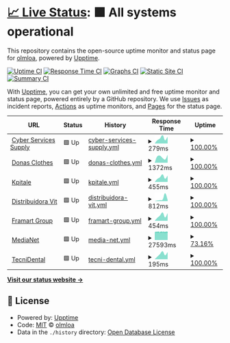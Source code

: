 # [📈 Live Status](https://webstatus.thecyberss.com/): <!--live status--> **🟩 All systems operational**

This repository contains the open-source uptime monitor and status page for [olmloa](https://webstatus.thecyberss.com/), powered by [Upptime](https://github.com/upptime/upptime).

[![Uptime CI](https://github.com/olmloa/upptime/workflows/Uptime%20CI/badge.svg)](https://github.com/olmloa/upptime/actions?query=workflow%3A%22Uptime+CI%22)
[![Response Time CI](https://github.com/olmloa/upptime/workflows/Response%20Time%20CI/badge.svg)](https://github.com/olmloa/upptime/actions?query=workflow%3A%22Response+Time+CI%22)
[![Graphs CI](https://github.com/olmloa/upptime/workflows/Graphs%20CI/badge.svg)](https://github.com/olmloa/upptime/actions?query=workflow%3A%22Graphs+CI%22)
[![Static Site CI](https://github.com/olmloa/upptime/workflows/Static%20Site%20CI/badge.svg)](https://github.com/olmloa/upptime/actions?query=workflow%3A%22Static+Site+CI%22)
[![Summary CI](https://github.com/olmloa/upptime/workflows/Summary%20CI/badge.svg)](https://github.com/olmloa/upptime/actions?query=workflow%3A%22Summary+CI%22)

With [Upptime](https://upptime.js.org), you can get your own unlimited and free uptime monitor and status page, powered entirely by a GitHub repository. We use [Issues](https://github.com/olmloa/upptime/issues) as incident reports, [Actions](https://github.com/olmloa/upptime/actions) as uptime monitors, and [Pages](https://webstatus.thecyberss.com/) for the status page.

<!--start: status pages-->
<!-- This summary is generated by Upptime (https://github.com/upptime/upptime) -->
<!-- Do not edit this manually, your changes will be overwritten -->
<!-- prettier-ignore -->
| URL | Status | History | Response Time | Uptime |
| --- | ------ | ------- | ------------- | ------ |
| <img alt="" src="https://icons.duckduckgo.com/ip3/cyberservicess.com.ico" height="13"> [Cyber Services Supply](https://cyberservicess.com/) | 🟩 Up | [cyber-services-supply.yml](https://github.com/olmloa/upptime/commits/HEAD/history/cyber-services-supply.yml) | <details><summary><img alt="Response time graph" src="./graphs/cyber-services-supply/response-time-week.png" height="20"> 279ms</summary><br><a href="https://webstatus.thecyberss.com/history/cyber-services-supply"><img alt="Response time 546" src="https://img.shields.io/endpoint?url=https%3A%2F%2Fraw.githubusercontent.com%2Folmloa%2Fupptime%2FHEAD%2Fapi%2Fcyber-services-supply%2Fresponse-time.json"></a><br><a href="https://webstatus.thecyberss.com/history/cyber-services-supply"><img alt="24-hour response time 253" src="https://img.shields.io/endpoint?url=https%3A%2F%2Fraw.githubusercontent.com%2Folmloa%2Fupptime%2FHEAD%2Fapi%2Fcyber-services-supply%2Fresponse-time-day.json"></a><br><a href="https://webstatus.thecyberss.com/history/cyber-services-supply"><img alt="7-day response time 279" src="https://img.shields.io/endpoint?url=https%3A%2F%2Fraw.githubusercontent.com%2Folmloa%2Fupptime%2FHEAD%2Fapi%2Fcyber-services-supply%2Fresponse-time-week.json"></a><br><a href="https://webstatus.thecyberss.com/history/cyber-services-supply"><img alt="30-day response time 242" src="https://img.shields.io/endpoint?url=https%3A%2F%2Fraw.githubusercontent.com%2Folmloa%2Fupptime%2FHEAD%2Fapi%2Fcyber-services-supply%2Fresponse-time-month.json"></a><br><a href="https://webstatus.thecyberss.com/history/cyber-services-supply"><img alt="1-year response time 533" src="https://img.shields.io/endpoint?url=https%3A%2F%2Fraw.githubusercontent.com%2Folmloa%2Fupptime%2FHEAD%2Fapi%2Fcyber-services-supply%2Fresponse-time-year.json"></a></details> | <details><summary><a href="https://webstatus.thecyberss.com/history/cyber-services-supply">100.00%</a></summary><a href="https://webstatus.thecyberss.com/history/cyber-services-supply"><img alt="All-time uptime 99.44%" src="https://img.shields.io/endpoint?url=https%3A%2F%2Fraw.githubusercontent.com%2Folmloa%2Fupptime%2FHEAD%2Fapi%2Fcyber-services-supply%2Fuptime.json"></a><br><a href="https://webstatus.thecyberss.com/history/cyber-services-supply"><img alt="24-hour uptime 100.00%" src="https://img.shields.io/endpoint?url=https%3A%2F%2Fraw.githubusercontent.com%2Folmloa%2Fupptime%2FHEAD%2Fapi%2Fcyber-services-supply%2Fuptime-day.json"></a><br><a href="https://webstatus.thecyberss.com/history/cyber-services-supply"><img alt="7-day uptime 100.00%" src="https://img.shields.io/endpoint?url=https%3A%2F%2Fraw.githubusercontent.com%2Folmloa%2Fupptime%2FHEAD%2Fapi%2Fcyber-services-supply%2Fuptime-week.json"></a><br><a href="https://webstatus.thecyberss.com/history/cyber-services-supply"><img alt="30-day uptime 99.91%" src="https://img.shields.io/endpoint?url=https%3A%2F%2Fraw.githubusercontent.com%2Folmloa%2Fupptime%2FHEAD%2Fapi%2Fcyber-services-supply%2Fuptime-month.json"></a><br><a href="https://webstatus.thecyberss.com/history/cyber-services-supply"><img alt="1-year uptime 99.35%" src="https://img.shields.io/endpoint?url=https%3A%2F%2Fraw.githubusercontent.com%2Folmloa%2Fupptime%2FHEAD%2Fapi%2Fcyber-services-supply%2Fuptime-year.json"></a></details>
| <img alt="" src="https://icons.duckduckgo.com/ip3/donasclothes.com.ico" height="13"> [Donas Clothes](https://donasclothes.com) | 🟩 Up | [donas-clothes.yml](https://github.com/olmloa/upptime/commits/HEAD/history/donas-clothes.yml) | <details><summary><img alt="Response time graph" src="./graphs/donas-clothes/response-time-week.png" height="20"> 1372ms</summary><br><a href="https://webstatus.thecyberss.com/history/donas-clothes"><img alt="Response time 1556" src="https://img.shields.io/endpoint?url=https%3A%2F%2Fraw.githubusercontent.com%2Folmloa%2Fupptime%2FHEAD%2Fapi%2Fdonas-clothes%2Fresponse-time.json"></a><br><a href="https://webstatus.thecyberss.com/history/donas-clothes"><img alt="24-hour response time 1529" src="https://img.shields.io/endpoint?url=https%3A%2F%2Fraw.githubusercontent.com%2Folmloa%2Fupptime%2FHEAD%2Fapi%2Fdonas-clothes%2Fresponse-time-day.json"></a><br><a href="https://webstatus.thecyberss.com/history/donas-clothes"><img alt="7-day response time 1372" src="https://img.shields.io/endpoint?url=https%3A%2F%2Fraw.githubusercontent.com%2Folmloa%2Fupptime%2FHEAD%2Fapi%2Fdonas-clothes%2Fresponse-time-week.json"></a><br><a href="https://webstatus.thecyberss.com/history/donas-clothes"><img alt="30-day response time 1583" src="https://img.shields.io/endpoint?url=https%3A%2F%2Fraw.githubusercontent.com%2Folmloa%2Fupptime%2FHEAD%2Fapi%2Fdonas-clothes%2Fresponse-time-month.json"></a><br><a href="https://webstatus.thecyberss.com/history/donas-clothes"><img alt="1-year response time 1556" src="https://img.shields.io/endpoint?url=https%3A%2F%2Fraw.githubusercontent.com%2Folmloa%2Fupptime%2FHEAD%2Fapi%2Fdonas-clothes%2Fresponse-time-year.json"></a></details> | <details><summary><a href="https://webstatus.thecyberss.com/history/donas-clothes">100.00%</a></summary><a href="https://webstatus.thecyberss.com/history/donas-clothes"><img alt="All-time uptime 99.91%" src="https://img.shields.io/endpoint?url=https%3A%2F%2Fraw.githubusercontent.com%2Folmloa%2Fupptime%2FHEAD%2Fapi%2Fdonas-clothes%2Fuptime.json"></a><br><a href="https://webstatus.thecyberss.com/history/donas-clothes"><img alt="24-hour uptime 100.00%" src="https://img.shields.io/endpoint?url=https%3A%2F%2Fraw.githubusercontent.com%2Folmloa%2Fupptime%2FHEAD%2Fapi%2Fdonas-clothes%2Fuptime-day.json"></a><br><a href="https://webstatus.thecyberss.com/history/donas-clothes"><img alt="7-day uptime 100.00%" src="https://img.shields.io/endpoint?url=https%3A%2F%2Fraw.githubusercontent.com%2Folmloa%2Fupptime%2FHEAD%2Fapi%2Fdonas-clothes%2Fuptime-week.json"></a><br><a href="https://webstatus.thecyberss.com/history/donas-clothes"><img alt="30-day uptime 99.91%" src="https://img.shields.io/endpoint?url=https%3A%2F%2Fraw.githubusercontent.com%2Folmloa%2Fupptime%2FHEAD%2Fapi%2Fdonas-clothes%2Fuptime-month.json"></a><br><a href="https://webstatus.thecyberss.com/history/donas-clothes"><img alt="1-year uptime 99.91%" src="https://img.shields.io/endpoint?url=https%3A%2F%2Fraw.githubusercontent.com%2Folmloa%2Fupptime%2FHEAD%2Fapi%2Fdonas-clothes%2Fuptime-year.json"></a></details>
| <img alt="" src="https://icons.duckduckgo.com/ip3/kpitale.com.ico" height="13"> [Kpitale](https://kpitale.com) | 🟩 Up | [kpitale.yml](https://github.com/olmloa/upptime/commits/HEAD/history/kpitale.yml) | <details><summary><img alt="Response time graph" src="./graphs/kpitale/response-time-week.png" height="20"> 455ms</summary><br><a href="https://webstatus.thecyberss.com/history/kpitale"><img alt="Response time 773" src="https://img.shields.io/endpoint?url=https%3A%2F%2Fraw.githubusercontent.com%2Folmloa%2Fupptime%2FHEAD%2Fapi%2Fkpitale%2Fresponse-time.json"></a><br><a href="https://webstatus.thecyberss.com/history/kpitale"><img alt="24-hour response time 419" src="https://img.shields.io/endpoint?url=https%3A%2F%2Fraw.githubusercontent.com%2Folmloa%2Fupptime%2FHEAD%2Fapi%2Fkpitale%2Fresponse-time-day.json"></a><br><a href="https://webstatus.thecyberss.com/history/kpitale"><img alt="7-day response time 455" src="https://img.shields.io/endpoint?url=https%3A%2F%2Fraw.githubusercontent.com%2Folmloa%2Fupptime%2FHEAD%2Fapi%2Fkpitale%2Fresponse-time-week.json"></a><br><a href="https://webstatus.thecyberss.com/history/kpitale"><img alt="30-day response time 482" src="https://img.shields.io/endpoint?url=https%3A%2F%2Fraw.githubusercontent.com%2Folmloa%2Fupptime%2FHEAD%2Fapi%2Fkpitale%2Fresponse-time-month.json"></a><br><a href="https://webstatus.thecyberss.com/history/kpitale"><img alt="1-year response time 773" src="https://img.shields.io/endpoint?url=https%3A%2F%2Fraw.githubusercontent.com%2Folmloa%2Fupptime%2FHEAD%2Fapi%2Fkpitale%2Fresponse-time-year.json"></a></details> | <details><summary><a href="https://webstatus.thecyberss.com/history/kpitale">100.00%</a></summary><a href="https://webstatus.thecyberss.com/history/kpitale"><img alt="All-time uptime 99.95%" src="https://img.shields.io/endpoint?url=https%3A%2F%2Fraw.githubusercontent.com%2Folmloa%2Fupptime%2FHEAD%2Fapi%2Fkpitale%2Fuptime.json"></a><br><a href="https://webstatus.thecyberss.com/history/kpitale"><img alt="24-hour uptime 100.00%" src="https://img.shields.io/endpoint?url=https%3A%2F%2Fraw.githubusercontent.com%2Folmloa%2Fupptime%2FHEAD%2Fapi%2Fkpitale%2Fuptime-day.json"></a><br><a href="https://webstatus.thecyberss.com/history/kpitale"><img alt="7-day uptime 100.00%" src="https://img.shields.io/endpoint?url=https%3A%2F%2Fraw.githubusercontent.com%2Folmloa%2Fupptime%2FHEAD%2Fapi%2Fkpitale%2Fuptime-week.json"></a><br><a href="https://webstatus.thecyberss.com/history/kpitale"><img alt="30-day uptime 99.92%" src="https://img.shields.io/endpoint?url=https%3A%2F%2Fraw.githubusercontent.com%2Folmloa%2Fupptime%2FHEAD%2Fapi%2Fkpitale%2Fuptime-month.json"></a><br><a href="https://webstatus.thecyberss.com/history/kpitale"><img alt="1-year uptime 99.95%" src="https://img.shields.io/endpoint?url=https%3A%2F%2Fraw.githubusercontent.com%2Folmloa%2Fupptime%2FHEAD%2Fapi%2Fkpitale%2Fuptime-year.json"></a></details>
| <img alt="" src="https://icons.duckduckgo.com/ip3/distribuidoravit.com.ico" height="13"> [Distribuidora Vit](https://distribuidoravit.com) | 🟩 Up | [distribuidora-vit.yml](https://github.com/olmloa/upptime/commits/HEAD/history/distribuidora-vit.yml) | <details><summary><img alt="Response time graph" src="./graphs/distribuidora-vit/response-time-week.png" height="20"> 812ms</summary><br><a href="https://webstatus.thecyberss.com/history/distribuidora-vit"><img alt="Response time 2450" src="https://img.shields.io/endpoint?url=https%3A%2F%2Fraw.githubusercontent.com%2Folmloa%2Fupptime%2FHEAD%2Fapi%2Fdistribuidora-vit%2Fresponse-time.json"></a><br><a href="https://webstatus.thecyberss.com/history/distribuidora-vit"><img alt="24-hour response time 277" src="https://img.shields.io/endpoint?url=https%3A%2F%2Fraw.githubusercontent.com%2Folmloa%2Fupptime%2FHEAD%2Fapi%2Fdistribuidora-vit%2Fresponse-time-day.json"></a><br><a href="https://webstatus.thecyberss.com/history/distribuidora-vit"><img alt="7-day response time 812" src="https://img.shields.io/endpoint?url=https%3A%2F%2Fraw.githubusercontent.com%2Folmloa%2Fupptime%2FHEAD%2Fapi%2Fdistribuidora-vit%2Fresponse-time-week.json"></a><br><a href="https://webstatus.thecyberss.com/history/distribuidora-vit"><img alt="30-day response time 711" src="https://img.shields.io/endpoint?url=https%3A%2F%2Fraw.githubusercontent.com%2Folmloa%2Fupptime%2FHEAD%2Fapi%2Fdistribuidora-vit%2Fresponse-time-month.json"></a><br><a href="https://webstatus.thecyberss.com/history/distribuidora-vit"><img alt="1-year response time 2131" src="https://img.shields.io/endpoint?url=https%3A%2F%2Fraw.githubusercontent.com%2Folmloa%2Fupptime%2FHEAD%2Fapi%2Fdistribuidora-vit%2Fresponse-time-year.json"></a></details> | <details><summary><a href="https://webstatus.thecyberss.com/history/distribuidora-vit">100.00%</a></summary><a href="https://webstatus.thecyberss.com/history/distribuidora-vit"><img alt="All-time uptime 99.90%" src="https://img.shields.io/endpoint?url=https%3A%2F%2Fraw.githubusercontent.com%2Folmloa%2Fupptime%2FHEAD%2Fapi%2Fdistribuidora-vit%2Fuptime.json"></a><br><a href="https://webstatus.thecyberss.com/history/distribuidora-vit"><img alt="24-hour uptime 100.00%" src="https://img.shields.io/endpoint?url=https%3A%2F%2Fraw.githubusercontent.com%2Folmloa%2Fupptime%2FHEAD%2Fapi%2Fdistribuidora-vit%2Fuptime-day.json"></a><br><a href="https://webstatus.thecyberss.com/history/distribuidora-vit"><img alt="7-day uptime 100.00%" src="https://img.shields.io/endpoint?url=https%3A%2F%2Fraw.githubusercontent.com%2Folmloa%2Fupptime%2FHEAD%2Fapi%2Fdistribuidora-vit%2Fuptime-week.json"></a><br><a href="https://webstatus.thecyberss.com/history/distribuidora-vit"><img alt="30-day uptime 99.92%" src="https://img.shields.io/endpoint?url=https%3A%2F%2Fraw.githubusercontent.com%2Folmloa%2Fupptime%2FHEAD%2Fapi%2Fdistribuidora-vit%2Fuptime-month.json"></a><br><a href="https://webstatus.thecyberss.com/history/distribuidora-vit"><img alt="1-year uptime 99.96%" src="https://img.shields.io/endpoint?url=https%3A%2F%2Fraw.githubusercontent.com%2Folmloa%2Fupptime%2FHEAD%2Fapi%2Fdistribuidora-vit%2Fuptime-year.json"></a></details>
| <img alt="" src="https://icons.duckduckgo.com/ip3/framartgroup.com.ico" height="13"> [Framart Group](https://framartgroup.com) | 🟩 Up | [framart-group.yml](https://github.com/olmloa/upptime/commits/HEAD/history/framart-group.yml) | <details><summary><img alt="Response time graph" src="./graphs/framart-group/response-time-week.png" height="20"> 454ms</summary><br><a href="https://webstatus.thecyberss.com/history/framart-group"><img alt="Response time 1481" src="https://img.shields.io/endpoint?url=https%3A%2F%2Fraw.githubusercontent.com%2Folmloa%2Fupptime%2FHEAD%2Fapi%2Fframart-group%2Fresponse-time.json"></a><br><a href="https://webstatus.thecyberss.com/history/framart-group"><img alt="24-hour response time 424" src="https://img.shields.io/endpoint?url=https%3A%2F%2Fraw.githubusercontent.com%2Folmloa%2Fupptime%2FHEAD%2Fapi%2Fframart-group%2Fresponse-time-day.json"></a><br><a href="https://webstatus.thecyberss.com/history/framart-group"><img alt="7-day response time 454" src="https://img.shields.io/endpoint?url=https%3A%2F%2Fraw.githubusercontent.com%2Folmloa%2Fupptime%2FHEAD%2Fapi%2Fframart-group%2Fresponse-time-week.json"></a><br><a href="https://webstatus.thecyberss.com/history/framart-group"><img alt="30-day response time 400" src="https://img.shields.io/endpoint?url=https%3A%2F%2Fraw.githubusercontent.com%2Folmloa%2Fupptime%2FHEAD%2Fapi%2Fframart-group%2Fresponse-time-month.json"></a><br><a href="https://webstatus.thecyberss.com/history/framart-group"><img alt="1-year response time 1175" src="https://img.shields.io/endpoint?url=https%3A%2F%2Fraw.githubusercontent.com%2Folmloa%2Fupptime%2FHEAD%2Fapi%2Fframart-group%2Fresponse-time-year.json"></a></details> | <details><summary><a href="https://webstatus.thecyberss.com/history/framart-group">100.00%</a></summary><a href="https://webstatus.thecyberss.com/history/framart-group"><img alt="All-time uptime 99.83%" src="https://img.shields.io/endpoint?url=https%3A%2F%2Fraw.githubusercontent.com%2Folmloa%2Fupptime%2FHEAD%2Fapi%2Fframart-group%2Fuptime.json"></a><br><a href="https://webstatus.thecyberss.com/history/framart-group"><img alt="24-hour uptime 100.00%" src="https://img.shields.io/endpoint?url=https%3A%2F%2Fraw.githubusercontent.com%2Folmloa%2Fupptime%2FHEAD%2Fapi%2Fframart-group%2Fuptime-day.json"></a><br><a href="https://webstatus.thecyberss.com/history/framart-group"><img alt="7-day uptime 100.00%" src="https://img.shields.io/endpoint?url=https%3A%2F%2Fraw.githubusercontent.com%2Folmloa%2Fupptime%2FHEAD%2Fapi%2Fframart-group%2Fuptime-week.json"></a><br><a href="https://webstatus.thecyberss.com/history/framart-group"><img alt="30-day uptime 99.92%" src="https://img.shields.io/endpoint?url=https%3A%2F%2Fraw.githubusercontent.com%2Folmloa%2Fupptime%2FHEAD%2Fapi%2Fframart-group%2Fuptime-month.json"></a><br><a href="https://webstatus.thecyberss.com/history/framart-group"><img alt="1-year uptime 99.89%" src="https://img.shields.io/endpoint?url=https%3A%2F%2Fraw.githubusercontent.com%2Folmloa%2Fupptime%2FHEAD%2Fapi%2Fframart-group%2Fuptime-year.json"></a></details>
| <img alt="" src="https://icons.duckduckgo.com/ip3/medianet-pa.com.ico" height="13"> [MediaNet](https://medianet-pa.com) | 🟩 Up | [media-net.yml](https://github.com/olmloa/upptime/commits/HEAD/history/media-net.yml) | <details><summary><img alt="Response time graph" src="./graphs/media-net/response-time-week.png" height="20"> 27593ms</summary><br><a href="https://webstatus.thecyberss.com/history/media-net"><img alt="Response time 20724" src="https://img.shields.io/endpoint?url=https%3A%2F%2Fraw.githubusercontent.com%2Folmloa%2Fupptime%2FHEAD%2Fapi%2Fmedia-net%2Fresponse-time.json"></a><br><a href="https://webstatus.thecyberss.com/history/media-net"><img alt="24-hour response time 27650" src="https://img.shields.io/endpoint?url=https%3A%2F%2Fraw.githubusercontent.com%2Folmloa%2Fupptime%2FHEAD%2Fapi%2Fmedia-net%2Fresponse-time-day.json"></a><br><a href="https://webstatus.thecyberss.com/history/media-net"><img alt="7-day response time 27593" src="https://img.shields.io/endpoint?url=https%3A%2F%2Fraw.githubusercontent.com%2Folmloa%2Fupptime%2FHEAD%2Fapi%2Fmedia-net%2Fresponse-time-week.json"></a><br><a href="https://webstatus.thecyberss.com/history/media-net"><img alt="30-day response time 27278" src="https://img.shields.io/endpoint?url=https%3A%2F%2Fraw.githubusercontent.com%2Folmloa%2Fupptime%2FHEAD%2Fapi%2Fmedia-net%2Fresponse-time-month.json"></a><br><a href="https://webstatus.thecyberss.com/history/media-net"><img alt="1-year response time 21774" src="https://img.shields.io/endpoint?url=https%3A%2F%2Fraw.githubusercontent.com%2Folmloa%2Fupptime%2FHEAD%2Fapi%2Fmedia-net%2Fresponse-time-year.json"></a></details> | <details><summary><a href="https://webstatus.thecyberss.com/history/media-net">73.16%</a></summary><a href="https://webstatus.thecyberss.com/history/media-net"><img alt="All-time uptime 99.49%" src="https://img.shields.io/endpoint?url=https%3A%2F%2Fraw.githubusercontent.com%2Folmloa%2Fupptime%2FHEAD%2Fapi%2Fmedia-net%2Fuptime.json"></a><br><a href="https://webstatus.thecyberss.com/history/media-net"><img alt="24-hour uptime 66.91%" src="https://img.shields.io/endpoint?url=https%3A%2F%2Fraw.githubusercontent.com%2Folmloa%2Fupptime%2FHEAD%2Fapi%2Fmedia-net%2Fuptime-day.json"></a><br><a href="https://webstatus.thecyberss.com/history/media-net"><img alt="7-day uptime 73.16%" src="https://img.shields.io/endpoint?url=https%3A%2F%2Fraw.githubusercontent.com%2Folmloa%2Fupptime%2FHEAD%2Fapi%2Fmedia-net%2Fuptime-week.json"></a><br><a href="https://webstatus.thecyberss.com/history/media-net"><img alt="30-day uptime 91.84%" src="https://img.shields.io/endpoint?url=https%3A%2F%2Fraw.githubusercontent.com%2Folmloa%2Fupptime%2FHEAD%2Fapi%2Fmedia-net%2Fuptime-month.json"></a><br><a href="https://webstatus.thecyberss.com/history/media-net"><img alt="1-year uptime 99.32%" src="https://img.shields.io/endpoint?url=https%3A%2F%2Fraw.githubusercontent.com%2Folmloa%2Fupptime%2FHEAD%2Fapi%2Fmedia-net%2Fuptime-year.json"></a></details>
| <img alt="" src="https://icons.duckduckgo.com/ip3/tecnidentalpa.com.ico" height="13"> [TecniDental](https://tecnidentalpa.com) | 🟩 Up | [tecni-dental.yml](https://github.com/olmloa/upptime/commits/HEAD/history/tecni-dental.yml) | <details><summary><img alt="Response time graph" src="./graphs/tecni-dental/response-time-week.png" height="20"> 195ms</summary><br><a href="https://webstatus.thecyberss.com/history/tecni-dental"><img alt="Response time 231" src="https://img.shields.io/endpoint?url=https%3A%2F%2Fraw.githubusercontent.com%2Folmloa%2Fupptime%2FHEAD%2Fapi%2Ftecni-dental%2Fresponse-time.json"></a><br><a href="https://webstatus.thecyberss.com/history/tecni-dental"><img alt="24-hour response time 192" src="https://img.shields.io/endpoint?url=https%3A%2F%2Fraw.githubusercontent.com%2Folmloa%2Fupptime%2FHEAD%2Fapi%2Ftecni-dental%2Fresponse-time-day.json"></a><br><a href="https://webstatus.thecyberss.com/history/tecni-dental"><img alt="7-day response time 195" src="https://img.shields.io/endpoint?url=https%3A%2F%2Fraw.githubusercontent.com%2Folmloa%2Fupptime%2FHEAD%2Fapi%2Ftecni-dental%2Fresponse-time-week.json"></a><br><a href="https://webstatus.thecyberss.com/history/tecni-dental"><img alt="30-day response time 172" src="https://img.shields.io/endpoint?url=https%3A%2F%2Fraw.githubusercontent.com%2Folmloa%2Fupptime%2FHEAD%2Fapi%2Ftecni-dental%2Fresponse-time-month.json"></a><br><a href="https://webstatus.thecyberss.com/history/tecni-dental"><img alt="1-year response time 223" src="https://img.shields.io/endpoint?url=https%3A%2F%2Fraw.githubusercontent.com%2Folmloa%2Fupptime%2FHEAD%2Fapi%2Ftecni-dental%2Fresponse-time-year.json"></a></details> | <details><summary><a href="https://webstatus.thecyberss.com/history/tecni-dental">100.00%</a></summary><a href="https://webstatus.thecyberss.com/history/tecni-dental"><img alt="All-time uptime 99.89%" src="https://img.shields.io/endpoint?url=https%3A%2F%2Fraw.githubusercontent.com%2Folmloa%2Fupptime%2FHEAD%2Fapi%2Ftecni-dental%2Fuptime.json"></a><br><a href="https://webstatus.thecyberss.com/history/tecni-dental"><img alt="24-hour uptime 100.00%" src="https://img.shields.io/endpoint?url=https%3A%2F%2Fraw.githubusercontent.com%2Folmloa%2Fupptime%2FHEAD%2Fapi%2Ftecni-dental%2Fuptime-day.json"></a><br><a href="https://webstatus.thecyberss.com/history/tecni-dental"><img alt="7-day uptime 100.00%" src="https://img.shields.io/endpoint?url=https%3A%2F%2Fraw.githubusercontent.com%2Folmloa%2Fupptime%2FHEAD%2Fapi%2Ftecni-dental%2Fuptime-week.json"></a><br><a href="https://webstatus.thecyberss.com/history/tecni-dental"><img alt="30-day uptime 99.93%" src="https://img.shields.io/endpoint?url=https%3A%2F%2Fraw.githubusercontent.com%2Folmloa%2Fupptime%2FHEAD%2Fapi%2Ftecni-dental%2Fuptime-month.json"></a><br><a href="https://webstatus.thecyberss.com/history/tecni-dental"><img alt="1-year uptime 99.97%" src="https://img.shields.io/endpoint?url=https%3A%2F%2Fraw.githubusercontent.com%2Folmloa%2Fupptime%2FHEAD%2Fapi%2Ftecni-dental%2Fuptime-year.json"></a></details>

<!--end: status pages-->

[**Visit our status website →**](https://webstatus.thecyberss.com/)

## 📄 License

- Powered by: [Upptime](https://github.com/upptime/upptime)
- Code: [MIT](./LICENSE) © [olmloa](https://webstatus.thecyberss.com/)
- Data in the `./history` directory: [Open Database License](https://opendatacommons.org/licenses/odbl/1-0/)
